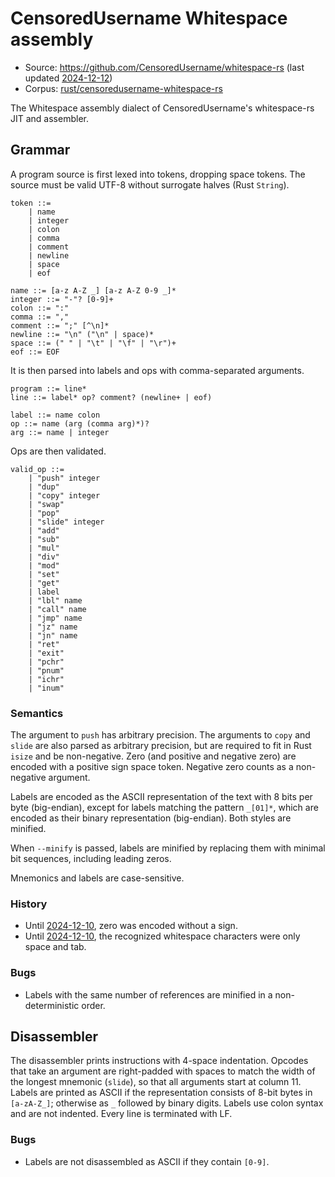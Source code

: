 # CensoredUsername Whitespace assembly

- Source: <https://github.com/CensoredUsername/whitespace-rs>
  (last updated [2024-12-12](https://github.com/CensoredUsername/whitespace-rs/commit/9028eba04b40af4a23f99dac058b3ac06c5967ff))
- Corpus: [rust/censoredusername-whitespace-rs](https://github.com/wspace/corpus/tree/main/rust/censoredusername-whitespace-rs)

The Whitespace assembly dialect of CensoredUsername's whitespace-rs JIT and
assembler.

## Grammar

A program source is first lexed into tokens, dropping space tokens. The source
must be valid UTF-8 without surrogate halves (Rust `String`).

```bnf
token ::=
    | name
    | integer
    | colon
    | comma
    | comment
    | newline
    | space
    | eof

name ::= [a-z A-Z _] [a-z A-Z 0-9 _]*
integer ::= "-"? [0-9]+
colon ::= ":"
comma ::= ","
comment ::= ";" [^\n]*
newline ::= "\n" ("\n" | space)*
space ::= (" " | "\t" | "\f" | "\r")+
eof ::= EOF
```

It is then parsed into labels and ops with comma-separated arguments.

```bnf
program ::= line*
line ::= label* op? comment? (newline+ | eof)

label ::= name colon
op ::= name (arg (comma arg)*)?
arg ::= name | integer
```

Ops are then validated.

```bnf
valid_op ::=
    | "push" integer
    | "dup"
    | "copy" integer
    | "swap"
    | "pop"
    | "slide" integer
    | "add"
    | "sub"
    | "mul"
    | "div"
    | "mod"
    | "set"
    | "get"
    | label
    | "lbl" name
    | "call" name
    | "jmp" name
    | "jz" name
    | "jn" name
    | "ret"
    | "exit"
    | "pchr"
    | "pnum"
    | "ichr"
    | "inum"
```

### Semantics

The argument to `push` has arbitrary precision. The arguments to `copy` and
`slide` are also parsed as arbitrary precision, but are required to fit in Rust
`isize` and be non-negative. Zero (and positive and negative zero) are encoded
with a positive sign space token. Negative zero counts as a non-negative
argument.

Labels are encoded as the ASCII representation of the text with 8 bits per byte
(big-endian), except for labels matching the pattern `_[01]*`, which are encoded
as their binary representation (big-endian). Both styles are minified.

When `--minify` is passed, labels are minified by replacing them with minimal
bit sequences, including leading zeros.

Mnemonics and labels are case-sensitive.

### History

- Until [2024-12-10](https://github.com/CensoredUsername/whitespace-rs/commit/35d4aa422867f9bd0e4eaf43437deeb0157fab33),
  zero was encoded without a sign.
- Until [2024-12-10](https://github.com/CensoredUsername/whitespace-rs/commit/3ad9036a4cf17bd578f38ac0aca3fff30b316689),
  the recognized whitespace characters were only space and tab.

### Bugs

- Labels with the same number of references are minified in a non-deterministic
  order.

## Disassembler

The disassembler prints instructions with 4-space indentation. Opcodes that take
an argument are right-padded with spaces to match the width of the longest
mnemonic (`slide`), so that all arguments start at column 11. Labels are printed
as ASCII if the representation consists of 8-bit bytes in `[a-zA-Z_]`; otherwise
as `_` followed by binary digits. Labels use colon syntax and are not indented.
Every line is terminated with LF.

### Bugs

- Labels are not disassembled as ASCII if they contain `[0-9]`.
